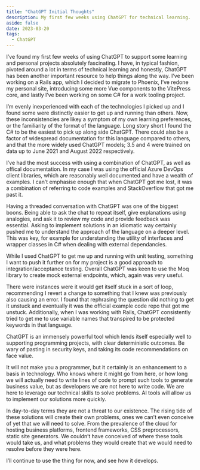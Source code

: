 ```yaml
---
title: "ChatGPT Initial Thoughts"
description: My first few weeks using ChatGPT for technical learning.
aside: false
date: 2023-03-20
tags:
  - ChatGPT
---
```


I’ve found my first few weeks of using ChatGPT to support some learning and personal projects absolutely fascinating. I have, in typical fashion, pivoted around a lot in terms of technical learning and honestly, ChatGPT has been another important resource to help things along the way. I’ve been working on a Rails app, which I decided to migrate to Phoenix, I’ve redone my personal site, introducing some more Vue components to the VitePress core, and lastly I’ve been working on some C# for a work tooling project.

I’m evenly inexperienced with each of the technologies I picked up and I found some were distinctly easier to get up and running than others. Now, these inconsistencies are likey a symptom of my own learning preferences, or the familiarity of the format of the language. Long story short I found the C# to be the easiest to pick up along side ChatGPT. There could also be a factor of widespread documentation for this language compared to others, and that the more widely used ChatGPT models; 3.5 and 4 were trained on data up to June 2021 and August 2022 respectively.

I’ve had the most success with using a combination of ChatGPT, as well as offical documentation. In my case I was using the official Azure DevOps client libraries, which are reasonably well documented and have a wealth of examples. I can’t emphasise enough that when ChatGPT got me lost, it was a combination of referring to code examples and StackOverflow that got me past it.

Having a threaded conversation with ChatGPT was one of the biggest boons. Being able to ask the chat to repeat itself, give explanations using analogies, and ask it to review my code and provide feedback was essential. Asking to implement solutions in an idiomatic way certainly pushed me to understand the approach of the language on a deeper level. This was key, for example for understanding the utility of interfaces and wrapper classes in C# when dealing with external dependancies.

While I used ChatGPT to get me up and running with unit testing, something I want to push it further on for my project is a good approach to integration/acceptance testing. Overall ChatGPT was keen to use the Moq library to create mock external endpoints, which, again was very useful.

There were instances were it would get itself stuck in a sort of loop, recommending I revert a change to something that I knew was previously also causing an error. I found that rephrasing the question did nothing to get it unstuck and eventually it was the official example code repo that got me unstuck. Additionally, when I was working with Rails, ChatGPT consistently tried to get me to use variable names that transpired to be protected keywords in that language. 

ChatGPT is an immensely powerful tool which lends itself especially well to supporting programming projects, with clear deterministic outcomes. Be wary of pasting in security keys, and taking its code recommendations on face value. 

It will not make you a programmer, but it certainly is an enhancement to a basis in technology. Who knows where it might go from here, or how long we will actually need to write lines of code to prompt such tools to generate business value, but as developers we are not here to write code. We are here to leverage our technical skills to solve problems. AI tools will allow us to implement our solutions more quickly. 

In day-to-day terms they are not a threat to our existence. The rising tide of these solutions will create their own problems, ones we can’t even conceive of yet that we will need to solve. From the prevalence of the cloud for hosting business platforms, frontend frameworks, CSS preprocessors, static site generators. We couldn’t have conceived of where these tools would take us, and what problems they would create that we would need to resolve before they were here.

I’ll continue to use the thing for now, and see how it develops. 
